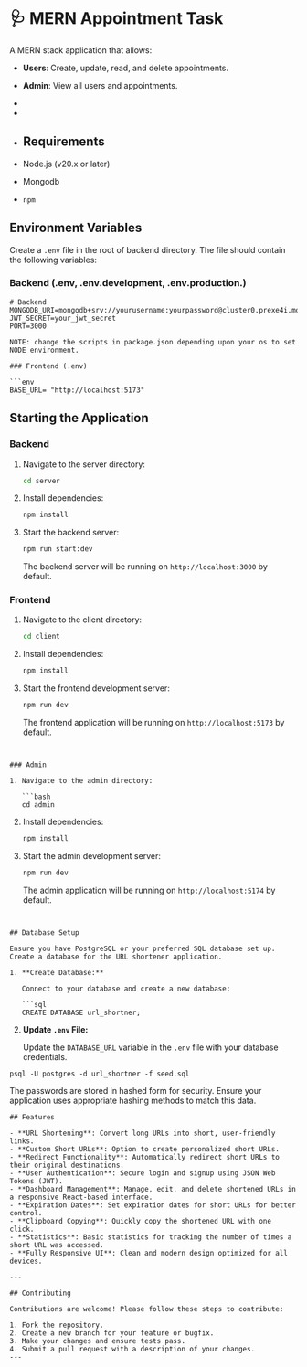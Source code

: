 # 🩺 MERN Appointment Task

A MERN stack application that allows:
- **Users**: Create, update, read, and delete appointments.
- **Admin**: View all users and appointments.
-
-
- ## Requirements

- Node.js (v20.x or later)
- Mongodb
- `npm`

## Environment Variables

Create a `.env` file in the root of backend directory. The file should contain the following variables:

### Backend (.env, .env.development, .env.production.)

```env
# Backend
MONGODB_URI=mongodb+srv://yourusername:yourpassword@cluster0.prexe4i.mongodb.net
JWT_SECRET=your_jwt_secret
PORT=3000

NOTE: change the scripts in package.json depending upon your os to set NODE environment.

### Frontend (.env)

```env
BASE_URL= "http://localhost:5173"
```

## Starting the Application

### Backend

1. Navigate to the server directory:

   ```bash
   cd server
   ```

2. Install dependencies:

   ```bash
   npm install
   ```

3. Start the backend server:

   ```bash
   npm run start:dev
   ```

   The backend server will be running on `http://localhost:3000` by default.

### Frontend

1. Navigate to the client directory:

   ```bash
   cd client
   ```

2. Install dependencies:

   ```bash
   npm install
   ```

3. Start the frontend development server:

   ```bash
   npm run dev
   ```

   The frontend application will be running on `http://localhost:5173` by default.
```


### Admin

1. Navigate to the admin directory:

   ```bash
   cd admin
   ```

2. Install dependencies:

   ```bash
   npm install
   ```

3. Start the admin development server:

   ```bash
   npm run dev
   ```

   The admin application will be running on `http://localhost:5174` by default.
```


## Database Setup

Ensure you have PostgreSQL or your preferred SQL database set up. Create a database for the URL shortener application.

1. **Create Database:**

   Connect to your database and create a new database:

   ```sql
   CREATE DATABASE url_shortner;
   ```

2. **Update `.env` File:**

   Update the `DATABASE_URL` variable in the `.env` file with your database credentials.

```
psql -U postgres -d url_shortner -f seed.sql
```

The passwords are stored in hashed form for security. Ensure your application uses appropriate hashing methods to match this data.

```
## Features

- **URL Shortening**: Convert long URLs into short, user-friendly links.
- **Custom Short URLs**: Option to create personalized short URLs.
- **Redirect Functionality**: Automatically redirect short URLs to their original destinations.
- **User Authentication**: Secure login and signup using JSON Web Tokens (JWT).
- **Dashboard Management**: Manage, edit, and delete shortened URLs in a responsive React-based interface.
- **Expiration Dates**: Set expiration dates for short URLs for better control.
- **Clipboard Copying**: Quickly copy the shortened URL with one click.
- **Statistics**: Basic statistics for tracking the number of times a short URL was accessed.
- **Fully Responsive UI**: Clean and modern design optimized for all devices.

---

## Contributing

Contributions are welcome! Please follow these steps to contribute:

1. Fork the repository.
2. Create a new branch for your feature or bugfix.
3. Make your changes and ensure tests pass.
4. Submit a pull request with a description of your changes.
---
